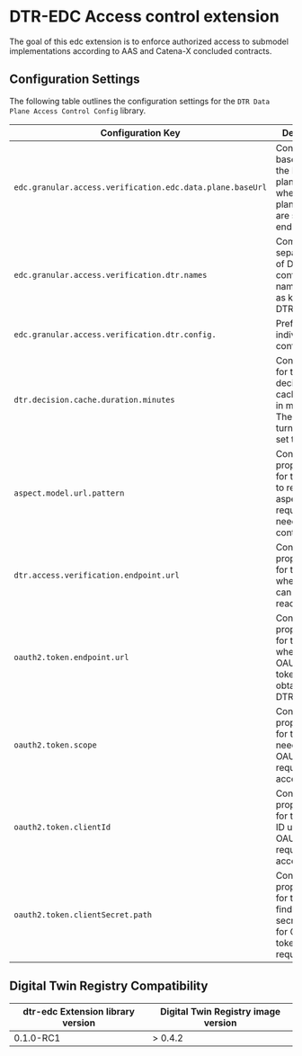 <!--
    Copyright (c) 2024 Robert Bosch Manufacturing Solutions GmbH and others
    Copyright (c) 2024 Contributors to the Eclipse Foundation
    See the NOTICE file(s) distributed with this work for additional 
    information regarding copyright ownership.
    
    This program and the accompanying materials are made available under the
    terms of the Apache License, Version 2.0 which is available at
    https://www.apache.org/licenses/LICENSE-2.0.
     
    Unless required by applicable law or agreed to in writing, software
    distributed under the License is distributed on an "AS IS" BASIS, WITHOUT
    WARRANTIES OR CONDITIONS OF ANY KIND, either express or implied. See the
    License for the specific language governing permissions and limitations
    under the License.
    
    SPDX-License-Identifier: Apache-2.0
-->


# DTR-EDC Access control extension
The goal of this edc extension is to enforce authorized access to submodel implementations according to AAS and Catena-X concluded contracts.

## Configuration Settings

The following table outlines the configuration settings for the `DTR Data Plane Access Control Config` library.

| Configuration Key                                   | Description                                                                                               |
|-----------------------------------------------------|-----------------------------------------------------------------------------------------------------------|
| `edc.granular.access.verification.edc.data.plane.baseUrl` | Contains the base URL of the EDC data plane endpoint where data plane requests are sent by end users.    |
| `edc.granular.access.verification.dtr.names`             | Comma-separated list of DTR configuration names used as keys for DTR clients.                            |
| `edc.granular.access.verification.dtr.config.`            | Prefix for individual DTR configurations.                                                                 |
| `dtr.decision.cache.duration.minutes`                      | Configuration for the DTR decision cache duration in minutes. The cache is turned off if set to 0.       |
| `aspect.model.url.pattern`                                  | Configuration property suffix for the pattern to recognize aspect model requests needing DTR control.    |
| `dtr.access.verification.endpoint.url`                      | Configuration property suffix for the URL where DTR can be reached.                                      |
| `oauth2.token.endpoint.url`                                 | Configuration property suffix for the URL where OAUTH2 tokens can be obtained for DTR requests.          |
| `oauth2.token.scope`                                        | Configuration property suffix for the scope needed for OAUTH2 token requests to access DTR.              |
| `oauth2.token.clientId`                                     | Configuration property suffix for the client ID used for OAUTH2 token requests to access DTR.            |
| `oauth2.token.clientSecret.path`                            | Configuration property suffix for the path to find the client secret in vault for OAUTH2 token requests. |

## Digital Twin Registry Compatibility

| dtr-edc Extension library version | Digital Twin Registry image version |
|-----------------------------------|-------------------------------------|
| 0.1.0-RC1                         | > 0.4.2                             |